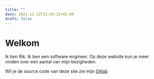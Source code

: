 ```yaml
---
title: ""
date: 2021-11-12T13:43:23+01:00
draft: false
---
```


# Welkom
            
Ik ben Rik. Ik ben een software engineer. Op deze website kun je meer vinden over een aantal van mijn bezigheden.

Wil je de source code van deze site zie mijn [Gitlab](https://gitlab.com/King_Inktvis/personal-home-page)
